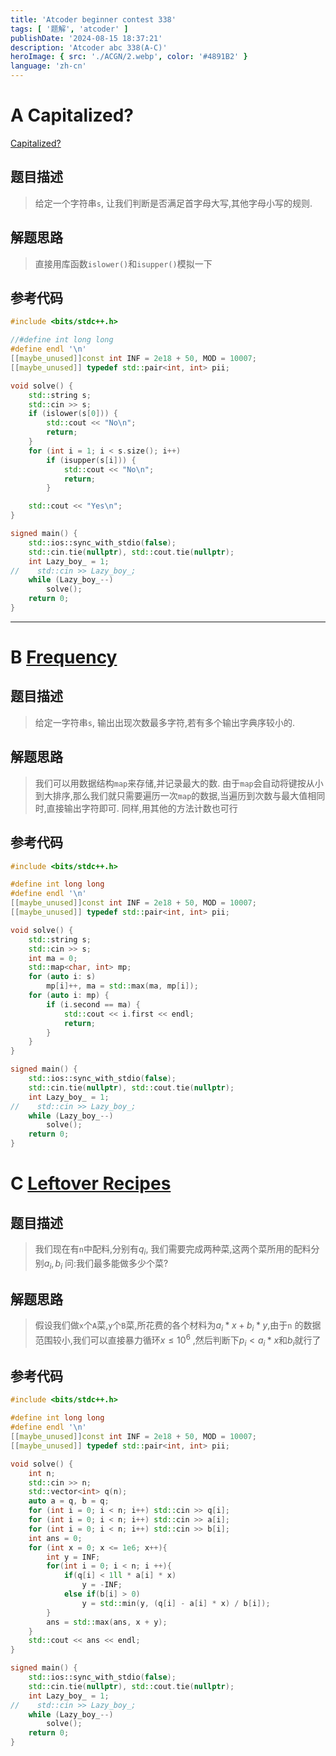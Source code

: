 ```yaml
---
title: 'Atcoder beginner contest 338'
tags: [ '题解', 'atcoder' ]
publishDate: '2024-08-15 18:37:21'
description: 'Atcoder abc 338(A-C)'
heroImage: { src: './ACGN/2.webp', color: '#4891B2' }
language: 'zh-cn'
---
```


# A Capitalized?
[Capitalized?](https://atcoder.jp/contests/abc338/tasks/abc338_a)

## 题目描述

> 给定一个字符串`s`, 让我们判断是否满足首字母大写,其他字母小写的规则.

## 解题思路

> 直接用库函数`islower()`和`isupper()`模拟一下

## 参考代码

```cpp
#include <bits/stdc++.h>

//#define int long long
#define endl '\n'
[[maybe_unused]]const int INF = 2e18 + 50, MOD = 10007;
[[maybe_unused]] typedef std::pair<int, int> pii;

void solve() {
    std::string s;
    std::cin >> s;
    if (islower(s[0])) {
        std::cout << "No\n";
        return;
    }
    for (int i = 1; i < s.size(); i++)
        if (isupper(s[i])) {
            std::cout << "No\n";
            return;
        }

    std::cout << "Yes\n";
}

signed main() {
    std::ios::sync_with_stdio(false);
    std::cin.tie(nullptr), std::cout.tie(nullptr);
    int Lazy_boy_ = 1;
//    std::cin >> Lazy_boy_;
    while (Lazy_boy_--)
        solve();
    return 0;
}
```

****

# B [Frequency](https://atcoder.jp/contests/abc338/tasks/abc338_b)

## 题目描述

> 给定一字符串`s`, 输出出现次数最多字符,若有多个输出字典序较小的.

## 解题思路

> 我们可以用数据结构`map`来存储,并记录最大的数.
> 由于`map`会自动将键按从小到大排序,那么我们就只需要遍历一次`map`的数据,当遍历到次数与最大值相同时,直接输出字符即可.
> 同样,用其他的方法计数也可行

## 参考代码

```cpp
#include <bits/stdc++.h>

#define int long long
#define endl '\n'
[[maybe_unused]]const int INF = 2e18 + 50, MOD = 10007;
[[maybe_unused]] typedef std::pair<int, int> pii;

void solve() {
    std::string s;
    std::cin >> s;
    int ma = 0;
    std::map<char, int> mp;
    for (auto i: s)
        mp[i]++, ma = std::max(ma, mp[i]);
    for (auto i: mp) {
        if (i.second == ma) {
            std::cout << i.first << endl;
            return;
        }
    }
}

signed main() {
    std::ios::sync_with_stdio(false);
    std::cin.tie(nullptr), std::cout.tie(nullptr);
    int Lazy_boy_ = 1;
//    std::cin >> Lazy_boy_;
    while (Lazy_boy_--)
        solve();
    return 0;
}
```

# C [Leftover Recipes](https://atcoder.jp/contests/abc338/tasks/abc338_c)

## 题目描述

> 我们现在有`n`中配料,分别有$q_i$, 我们需要完成两种菜,这两个菜所用的配料分别$a_i,b_i$
> 问:我们最多能做多少个菜?

## 解题思路

> 假设我们做`x`个`A`菜,`y`个`B`菜,所花费的各个材料为$a_{i}*x + b_i*y$,由于`n`
> 的数据范围较小,我们可以直接暴力循环$x\le10^6$ ,然后判断下$p_i<a_i*x$和$b_i$就行了

## 参考代码

```cpp
#include <bits/stdc++.h>

#define int long long
#define endl '\n'
[[maybe_unused]]const int INF = 2e18 + 50, MOD = 10007;
[[maybe_unused]] typedef std::pair<int, int> pii;

void solve() {
    int n;
    std::cin >> n;
    std::vector<int> q(n);
    auto a = q, b = q;
    for (int i = 0; i < n; i++) std::cin >> q[i];
    for (int i = 0; i < n; i++) std::cin >> a[i];
    for (int i = 0; i < n; i++) std::cin >> b[i];
    int ans = 0;
    for (int x = 0; x <= 1e6; x++){
        int y = INF;
        for(int i = 0; i < n; i ++){
            if(q[i] < 1ll * a[i] * x)
                y = -INF;
            else if(b[i] > 0)
                y = std::min(y, (q[i] - a[i] * x) / b[i]);
        }
        ans = std::max(ans, x + y);
    }
    std::cout << ans << endl;
}

signed main() {
    std::ios::sync_with_stdio(false);
    std::cin.tie(nullptr), std::cout.tie(nullptr);
    int Lazy_boy_ = 1;
//    std::cin >> Lazy_boy_;
    while (Lazy_boy_--)
        solve();
    return 0;
}
```
